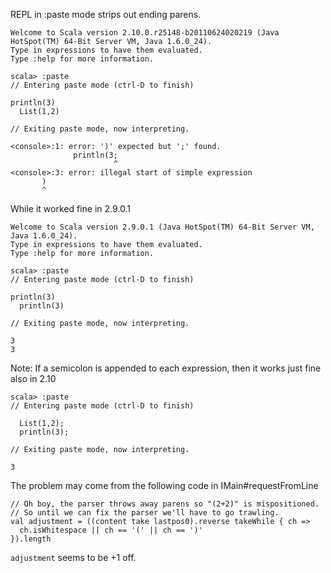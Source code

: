 REPL in :paste mode strips out ending parens.

```
Welcome to Scala version 2.10.0.r25148-b20110624020219 (Java HotSpot(TM) 64-Bit Server VM, Java 1.6.0_24).
Type in expressions to have them evaluated.
Type :help for more information.

scala> :paste
// Entering paste mode (ctrl-D to finish)

println(3)
  List(1,2)

// Exiting paste mode, now interpreting.

<console>:1: error: ')' expected but ';' found.
              println(3;
                       ^
<console>:3: error: illegal start of simple expression
       )
       ^
```


While it worked fine in 2.9.0.1

```
Welcome to Scala version 2.9.0.1 (Java HotSpot(TM) 64-Bit Server VM, Java 1.6.0_24).
Type in expressions to have them evaluated.
Type :help for more information.

scala> :paste
// Entering paste mode (ctrl-D to finish)

println(3)
  println(3)

// Exiting paste mode, now interpreting.

3
3
```

Note: If a semicolon is appended to each expression, then it works just fine also in 2.10

```
scala> :paste
// Entering paste mode (ctrl-D to finish)

  List(1,2);
  println(3);

// Exiting paste mode, now interpreting.

3
```

The problem may come from the following code in IMain#requestFromLine

```
// Oh boy, the parser throws away parens so "(2+2)" is mispositioned.
// So until we can fix the parser we'll have to go trawling.
val adjustment = ((content take lastpos0).reverse takeWhile { ch =>
  ch.isWhitespace || ch == '(' || ch == ')'
}).length
```

`adjustment` seems to be +1 off.
